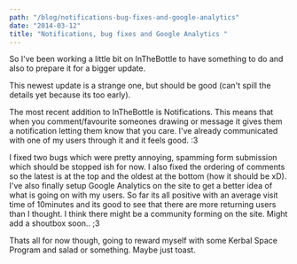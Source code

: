 ```yaml
---
path: "/blog/notifications-bug-fixes-and-google-analytics"
date: "2014-03-12"
title: "Notifications, bug fixes and Google Analytics "
---
```

So I've been working a little bit on InTheBottle to have something to do and also to prepare it for a bigger update. 

This newest update is a strange one, but should be good (can't spill the details yet because its too early). 

The most recent addition to InTheBottle is Notifications. This means that when you comment/favourite someones drawing or message it gives them a notification letting them know that you care. I've already communicated with one of my users through it and it feels good. :3

I fixed two bugs which were pretty annoying, spamming form submission which should be stopped ish for now. I also fixed the ordering of comments so the latest is at the top and the oldest at the bottom (how it should be xD). I've also finally setup Google Analytics on the site to get a better idea of what is going on with my users. So far its all positive with an average visit time of 10minutes and its good to see that there are more returning users than I thought. I think there might be a community forming on the site. Might add a shoutbox soon.. ;3

Thats all for now though, going to reward myself with some Kerbal Space Program and salad or something. Maybe just toast.
